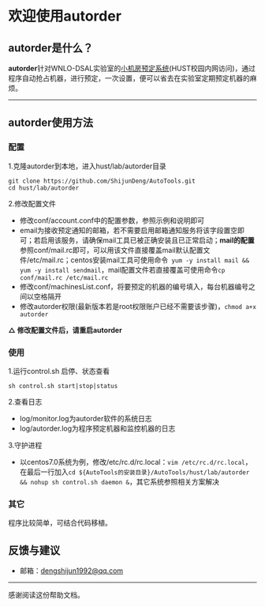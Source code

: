 # 欢迎使用autorder

## autorder是什么？

**autorder**针对WNLO-DSAL实验室的[小机房预定系统](http://115.156.135.252/dcms/index.php)(HUST校园内网访问)，通过程序自动抢占机器，进行预定，一次设置，便可以省去在实验室定期预定机器的麻烦。

-------------------

## autorder使用方法

### 配置

1.克隆autorder到本地，进入hust/lab/autorder目录

```
git clone https://github.com/ShijunDeng/AutoTools.git
cd hust/lab/autorder
```

2.修改配置文件

- 修改conf/account.conf中的配置参数，参照示例和说明即可
- email为接收预定通知的邮箱，若不需要启用邮箱通知服务将该字段置空即可；若启用该服务，请确保mail工具已被正确安装且已正常启动；**mail的配置**参照conf/mail.rc即可，可以用该文件直接覆盖mail默认配置文件/etc/mail.rc；centos安装mail工具可使用命令``` yum -y install mail && yum -y install sendmail```，mail配置文件若直接覆盖可使用命令```cp conf/mail.rc /etc/mail.rc```
- 修改conf/machinesList.conf，将要预定的机器的编号填入，每台机器编号之间以空格隔开
- 修改autorder权限(最新版本若是root权限账户已经不需要该步骤)，```chmod a+x autorder```

**△ 修改配置文件后，请重启autorder**

### 使用

1.运行control.sh 启停、状态查看

```
sh control.sh start|stop|status
```

2.查看日志

- log/monitor.log为autorder软件的系统日志
- log/autorder.log为程序预定机器和监控机器的日志


3.守护进程

- 以centos7.0系统为例，修改/etc/rc.d/rc.local：```vim /etc/rc.d/rc.local```，在最后一行加入```cd ${AutoTools的安装目录}/AutoTools/hust/lab/autorder && nohup sh control.sh daemon &```，其它系统参照相关方案解决





### 其它

程序比较简单，可结合代码移植。


## 反馈与建议

- 邮箱：<dengshijun1992@qq.com>

---------
感谢阅读这份帮助文档。
